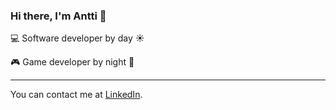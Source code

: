 ### Hi there, I'm Antti 👋

💻 Software developer by day ☀

🎮 Game developer by night 🌙

---

You can contact me at [LinkedIn](https://www.linkedin.com/in/antti-vesanen-543a7b97/).
